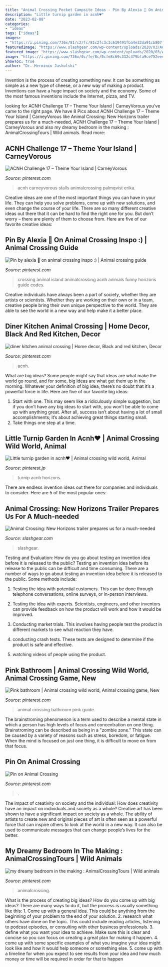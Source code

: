 ```yaml
---
title: "Animal Crossing Pocket Campsite Ideas - Pin By Alexia 🌿 On Animal Crossing Inspo :)"
description: "Little turnip garden in acnh♥️"
date: "2023-02-08"
categories:
- "ideas"
tags: ["ideas"]
images:
- "https://i.pinimg.com/736x/81/c2/fc/81c2fc3c3c619491fba4e32da91cb807.jpg"
featuredImage: "https://www.slashgear.com/wp-content/uploads/2020/03/Animal-Crossing-New-Horizons-town.jpg"
featured_image: "https://www.slashgear.com/wp-content/uploads/2020/03/Animal-Crossing-New-Horizons-town.jpg"
image: "https://i.pinimg.com/736x/0c/fe/8c/0cfe8c69c312c479bfa9ce752eecb0b2.jpg"
ShowToc: true
author: "Dr. Herminio Jaskolski"
---
```



Invention is the process of creating something new. It can be something as simple as a new type of cheese, or a new way of making a product. Inventions can have a huge impact on society and the economy. Some of the most famous inventions include the Internet, pizza, and TV.

	

		
looking for ACNH Challenge 17 – Theme Your Island | CarneyVorous you've came to the right page. We have 8 Pics about ACNH Challenge 17 – Theme Your Island | CarneyVorous like Animal Crossing: New Horizons trailer prepares us for a much-needed, ACNH Challenge 17 – Theme Your Island | CarneyVorous and also my dreamy bedroom in the making : AnimalCrossingTours | Wild animals. Read more:
		
    
## ACNH Challenge 17 – Theme Your Island | CarneyVorous

<img loading=lazy src="https://i.pinimg.com/736x/0c/fe/8c/0cfe8c69c312c479bfa9ce752eecb0b2.jpg" onerror="this.onerror=null;this.src='https://tse2.mm.bing.net/th?id=OIP.NGbW78pGHvdzSRqGfXN-wQHaIB&amp;pid=15.1';" alt="ACNH Challenge 17 – Theme Your Island | CarneyVorous">

_Source: pinterest.com_

>acnh carneyvorous stalls animalcrossing palmqvist erika. 

	

Creative ideas are one of the most important things you can have in your life. They can help you solve problems, come up with new solutions, and even change the course of your life. There are so many different creative ideas out there that it can be hard to find the right one for you. But don’t worry – there are plenty of them to choose from. Here are five of our favorite creative ideas: 

    
## Pin By Alexia 🌿 On Animal Crossing Inspo :) | Animal Crossing Guide

<img loading=lazy src="https://i.pinimg.com/736x/81/c2/fc/81c2fc3c3c619491fba4e32da91cb807.jpg" onerror="this.onerror=null;this.src='https://tse1.mm.bing.net/th?id=OIP.QlIet8ikZynLMeVOx3IH4AHaGu&amp;pid=15.1';" alt="Pin by alexia 🌿 on animal crossing inspo :) | Animal crossing guide">

_Source: pinterest.com_

>crossing animal island animalcrossing acnh animals funny horizons guide codes. 

	

Creative individuals have always been a part of society, whether they are artists or scientists. Whether they are working on their own or in a team, creative people bring their own unique perspective to the world. They are able to see the world in a new way and help make it a better place.

    
## Diner Kitchen Animal Crossing | Home Decor, Black And Red Kitchen, Decor

<img loading=lazy src="https://i.pinimg.com/736x/68/a4/71/68a47134e756b49d704cbd8d54956123.jpg" onerror="this.onerror=null;this.src='https://tse3.mm.bing.net/th?id=OIP.Y24mMUClPMDoSBYnlhr-iQHaEK&amp;pid=15.1';" alt="diner kitchen animal crossing | Home decor, Black and red kitchen, Decor">

_Source: pinterest.com_

>acnh. 

	

What are big ideas?
Some people might say that ideas are what make the world go round, and for some, big ideas are what get them up in the morning. Whatever your definition of big idea, there’s no doubt that it’s a powerful force in life. Here are five of our favorite big ideas: 
1. Start with one. This may seem like a ridiculously simple suggestion, but if you don’t have any big ideas to start with, you won’t be able to come up with anything great. After all, success isn’t about having a lot of small accomplishments; it’s about achieving great things starting small. 
2. Take things one step at a time.

    
## Little Turnip Garden In Acnh♥️ | Animal Crossing Wild World, Animal

<img loading=lazy src="https://i.pinimg.com/736x/2c/98/e1/2c98e12a443f88808ef93a260c1b232a.jpg" onerror="this.onerror=null;this.src='https://tse2.mm.bing.net/th?id=OIP.eFlSCeO83hv8kpkZFWvkpgHaEK&amp;pid=15.1';" alt="Little turnip garden in acnh♥️ | Animal crossing wild world, Animal">

_Source: pinterest.jp_

>turnip acnh horizons. 

	

There are endless invention ideas out there for companies and individuals to consider. Here are 5 of the most popular ones:

    
## Animal Crossing: New Horizons Trailer Prepares Us For A Much-needed

<img loading=lazy src="https://www.slashgear.com/wp-content/uploads/2020/03/Animal-Crossing-New-Horizons-town.jpg" onerror="this.onerror=null;this.src='https://tse1.mm.bing.net/th?id=OIP.8-637cs1LnvpvUl1f2jCzwHaEI&amp;pid=15.1';" alt="Animal Crossing: New Horizons trailer prepares us for a much-needed">

_Source: slashgear.com_

>slashgear. 

	

Testing and Evaluation: How do you go about testing an invention idea before it is released to the public?
Testing an invention idea before its release to the public can be difficult and time consuming. There are a number of ways to go about testing an invention idea before it is released to the public. Some methods include:
1) Testing the idea with potential customers. This can be done through telephone conversations, online surveys, or in-person interviews.

2) Testing the idea with experts. Scientists, engineers, and other inventors can provide feedback on how the product will work and how it would be improved.

3) Conducting market trials. This involves having people test the product in different markets to see what reaction they have.

4) conducting crash tests. These tests are designed to determine if the product is safe and effective.

5) watching videos of people using the product.

    
## Pink Bathroom | Animal Crossing Wild World, Animal Crossing Game, New

<img loading=lazy src="https://i.pinimg.com/736x/54/95/a3/5495a3980f26e96109e9594b762b27f4.jpg" onerror="this.onerror=null;this.src='https://tse2.mm.bing.net/th?id=OIP.oX5_qT5EuweO4LV9z0RrwwHaF-&amp;pid=15.1';" alt="Pink bathroom | Animal crossing wild world, Animal crossing game, New">

_Source: pinterest.com_

>animal crossing bathroom pink guide. 

	

The brainstroming phenomenon is a term used to describe a mental state in which a person has high levels of focus and concentration on one thing. Brainstroming can be described as being in a "zombie zone." This state can be caused by a variety of reasons such as stress, boredom, or fatigue. When the mind is focused on just one thing, it is difficult to move on from that focus.

    
## Pin On Animal Crossing

<img loading=lazy src="https://i.pinimg.com/736x/66/52/a2/6652a2670dc80c101e979900d16a221c.jpg" onerror="this.onerror=null;this.src='https://tse1.mm.bing.net/th?id=OIP.b-2M97G23Zy_wADYY6hjUwHaEK&amp;pid=15.1';" alt="Pin on Animal Crossing">

_Source: pinterest.com_

>. 

	

The impact of creativity on society and the individual: How does creativity have an impact on individuals and society as a whole?
Creative art has been shown to have a significant impact on society as a whole. The ability of artists to create new and original pieces of art is often seen as a powerful force that can inspire others to look at the world in a new way. It can also be used to communicate messages that can change people’s lives for the better.

    
## My Dreamy Bedroom In The Making : AnimalCrossingTours | Wild Animals

<img loading=lazy src="https://i.pinimg.com/736x/ab/e4/b3/abe4b3b1188d7f6429340e6e3e80a977.jpg" onerror="this.onerror=null;this.src='https://tse2.mm.bing.net/th?id=OIP.wXGD6sX11-Dkz0q8laUywAHaEK&amp;pid=15.1';" alt="my dreamy bedroom in the making : AnimalCrossingTours | Wild animals">

_Source: pinterest.com_

>animalcrossing. 

	

What is the process of creating big ideas?
How do you come up with big ideas? There are many ways to do it, but the process is usually something like this: 1. Come up with a general idea. This could be anything from the beginning of your problem to the end of your solution. 2. research what others have done on the topic. This could include reading articles, listening to podcast episodes, or consulting with other business professionals. 3. define what you want your idea to achieve. Make sure this is clear and concise so you can focus on creating a great plan for making it happen. 4. come up with some specific examples of what you imagine your idea might look like and how it would help someone or something else. 5. come up with a timeline for when you expect to see results from your idea and how much money or time will be required in order for that to happen 
